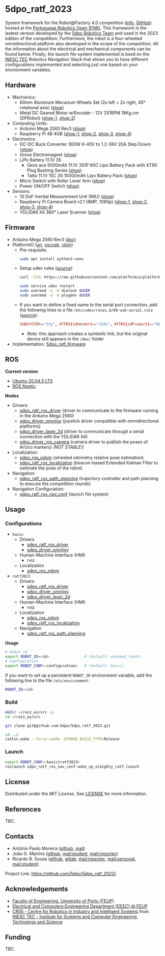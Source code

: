 # 5dpo_ratf_2023

System framework for the Robot@Factory 4.0 competition
([info](https://www.festivalnacionalrobotica.pt/2023/robotfactory-4-0/),
[GitHub](https://github.com/P33a/RobotAtFactory/tree/main)) hosted at the
[Portuguese Robotics Open (FNR)](https://www.festivalnacionalrobotica.pt/).
This framework is the lastest version developed by the
[5dpo Robotics Team](https://5dpo.github.io/) and used in the 2023 edition of
the competition.
Furthermore, the robot is a four-wheeled omnidirectional platform also developed
in the scope of the competition. All the information about the electrical and
mechanical components can be found below.
Finally, the launch file system implemented is bsed on the
[INESC TEC](https://www.inesctec.pt/en) Robotics Navigation Stack that allows
you to have different configurations implemented and selecting just one based on
your environment variables.

## Hardware

- Mechanics:
  - 60mm Aluminum Mecanum Wheels Set (2x left + 2x right, 45° rotational axis)
    ([shop](https://eu.robotshop.com/products/60mm-mecanum-wheel-set-2x-left-2x-right))
  - Metal DC Geared Motor w/Encoder - 12V 251RPM 18Kg.cm (DFRobot)
    ([shop-1](https://eu.robotshop.com/products/12v-dc-motor-251rpm-encoder),
    [shop-2](https://www.dfrobot.com/product-634.html))
- Computing Units:
  - Arduino Mega 2560 Rev3
    ([shop](https://store.arduino.cc/products/arduino-mega-2560-rev3))
  - Raspberry Pi 4B 4GB
    ([shop-1](https://mauser.pt/catalog/product_info.php?products_id=096-7402),
    [shop-2](https://pt.farnell.com/raspberry-pi/rpi4-modbp-4gb/raspberry-pi-4-model-b-4gb/dp/3051887),
    [shop-3](https://pt.mouser.com/ProductDetail/Raspberry-Pi/SC01949?qs=T%252BzbugeAwjjISb%252BwlagpRw%3D%3D),
    [shop-4](https://www.digikey.pt/en/products/detail/raspberry-pi/SC0194-9/10258781?s=N4IgTCBcDaIIwDYCcAGAtAJQIIGUAKAQgKIYYCaeAkgCwED01A4gWgHIAiIAugL5A))
- Electronics:
  - DC-DC Buck Converter 300W 6-40V to 1.2-36V 20A Step Dowm
    ([shop](https://www.amazon.com/DIANN-300W-DC-DC-Buck-Converter/dp/B0B4CZ6GRV))
  - Grove Electromagnet
    ([shop](https://eu.robotshop.com/products/grove-electromagnet))
  - LiPo Battery 11.1V 3S
    - Gens ace 5000mAh 11.1V 3S1P 60C Lipo Battery Pack with XT90 Plug Bashing
      Series
      ([shop](https://www.gensace.de/gens-ace-5000mah-11-1v-3s1p-60c-lipo-battery-pack-with-xt-90-plug-bashing-series.html))
    - Tattu 11.1V 15C 3S 10000mAh Lipo Battery Pack
      ([shop](https://www.gensace.de/tattu-11-1v-15c-3s-10000mah-lipo-battery-pack.html))
  - Micro Switch with Roller Lever Arm
    ([shop](https://mauser.pt/catalog/product_info.php?products_id=010-1473))
  - Power ON/OFF Switch
    ([shop](https://mauser.pt/catalog/product_info.php?products_id=010-0626))
- Sensors:
  - 10 DoF Inertial Measurement Unit (IMU)
    ([shop](https://www.waveshare.com/10-dof-imu-sensor-b.htm))
  - Raspberry Pi Camera Board v2.1 (8MP, 1080p)
    ([shop-1](https://mauser.pt/catalog/product_info.php?products_id=096-4061),
    [shop-2](https://pt.farnell.com/raspberry-pi/rpi-8mp-camera-board/raspberry-pi-camera-board-v2/dp/2510728),
    [shop-3](https://pt.mouser.com/ProductDetail/Raspberry-Pi/SC0023?qs=T%252BzbugeAwjgRU4vb4%252BbLIg%3D%3D),
    [shop-4](https://www.digikey.pt/en/products/detail/raspberry-pi/SC0023/6152810?s=N4IgTCBcDaIIwDYCcAGAtHFc5oHIBEQBdAXyA))
  - YDLIDAR X4 360° Laser Scanner
    ([shop](https://eu.robotshop.com/products/ydlidar-x4-360-laser-scanner))

## Firmware

- Arduino Mega 2560 Rev3 ([doc](https://docs.arduino.cc/hardware/mega-2560/))
- PlatformIO ([url](https://platformio.org/),
  [vscode](https://marketplace.visualstudio.com/items?itemName=platformio.platformio-ide),
  [clion](https://plugins.jetbrains.com/plugin/13922-platformio-for-clion))
  - Pre-requisite:
    ```sh
    sudo apt install python3-venv
    ```
  - Setup udev rules
    ([source](https://docs.platformio.org/en/stable/core/installation/udev-rules.html)):
    ```sh
    curl -fsSL https://raw.githubusercontent.com/platformio/platformio-core/develop/platformio/assets/system/99-platformio-udev.rules | sudo tee /etc/udev/rules.d/99-platformio-udev.rules

    sudo service udev restart
    sudo usermod -a -G dialout $USER
    sudo usermod -a -G plugdev $USER
    ```
  - If you want to define a fixed name to the serial port connection, add the
    following lines to a file `/etc/udev/rules.d/99-usb-serial.rule`
    ([source](https://roboticsknowledgebase.com/wiki/tools/udev-rules/)):
    ```conf
    SUBSYSTEM=="tty", ATTRS{idVendor}=="2341", ATTRS{idProduct}=="0042", SYMLINK+="ttyArduinoMega"
    ```
    - _Note:_ this approach creates a symbolic link, but the original device
      still appears in the `/dev/` folder
- Implementation: [5dpo_ratf_firmware](/firmware/5dpo_ratf_firmware/)

## ROS

**Current version**
- [Ubuntu 20.04.5 LTS](https://releases.ubuntu.com/focal/)
- [ROS Noetic](https://wiki.ros.org/noetic)

**Nodes**
- Drivers:
  - [sdpo_ratf_ros_driver](/drivers/5dpo_ratf_ros_driver/) (driver to
    communicate to the firmware running in the Arduino Mega 2560)
  - [sdpo_driver_omnijoy](/drivers/5dpo_driver_omnijoy/) (joystick driver
    compatible with omnidirectional platforms)
  - [sdpo_driver_laser_2d](/drivers/5dpo_driver_laser_2d/) (driver to
    communicate through a serial connection with the YDLIDAR X4)
  - [sdpo_driver_ros_camera](/drivers/5dpo_driver_ros_camera/) (camera driver
    to publish the poses of ArUco markers) _(NOT STABLE!)_
- Localization:
  - [sdpo_ros_odom](/localization/5dpo_ros_odom/) (wheeled odometry relative
    pose estimation)
  - [sdpo_ratf_ros_localization](/localization/5dpo_ratf_ros_localization/)
    (beacon-based Extended Kalman Filter to estimate the pose of the robot)
- Navigation:
  - [sdpo_ratf_ros_path_planning](/navigation/5dpo_ratf_ros_path_planning/)
    (trajectory controller and path planning to execute the competition rounds)
- Navigation Configuration:
  - [sdpo_ratf_ros_nav_conf](/5dpo_ratf_ros_nav_conf/) (launch file system)

## Usage

### Configurations

- `basic`
  - Drivers
    - [sdpo_ratf_ros_driver](/drivers/5dpo_ratf_ros_driver/)
    - [sdpo_driver_omnijoy](/drivers/5dpo_driver_omnijoy/)
  - Human-Machine Interface (HMI)
    - rviz
  - Localization
    - [sdpo_ros_odom](/localization/5dpo_ros_odom/)
- `ratf2023`
  - Drivers
    - [sdpo_ratf_ros_driver](/drivers/5dpo_ratf_ros_driver/)
    - [sdpo_driver_omnijoy](/drivers/5dpo_driver_omnijoy/)
    - [sdpo_driver_laser_2d](/drivers/5dpo_driver_laser_2d/)
  - Human-Machine Interface (HMI)
    - rviz
  - Localization
    - [sdpo_ros_odom](/localization/5dpo_ros_odom/)
    - [sdpo_ratf_ros_localization](/localization/5dpo_ratf_ros_localization/)
  - Navigation
    - [sdpo_ratf_ros_path_planning](/navigation/5dpo_ratf_ros_path_planning/)

**Usage**

```sh
# Robot id
export ROBOT_ID=<id>                # (default: unnamed_robot)
# Configuration
export ROBOT_CONF=<configuration>   # (default: basic)
```

If you want to set up a persistent `ROBOT_ID` environment variable, add the
following line to the file `/etc/environment`:

```sh
ROBOT_ID=<id>
```

### Build

```sh
mkdir ~/ros1_ws/src -p
cd ~/ros1_ws/src

git clone git@github.com:5dpo/5dpo_ratf_2023.git

cd ../
catkin_make --force-cmake -DCMAKE_BUILD_TYPE=Release
```

### Launch

```sh
export ROBOT_CONF=<basic|ratf2023>
roslaunch sdpo_ratf_ros_nav_conf wake_up_almighty_ratf.launch
```

## License

Distributed under the _MIT License_.
See [LICENSE](/LICENSE) for more information.

## References

TBC.

## Contacts

- António Paulo Moreira ([github](https://github.com/apaulomoreira),
  [mail](mailto:amoreira@fe.up.pt))
- João G. Martins ([github](https://github.com/Joao-G-Martins),
  [mail:student](mailto:up201806222@edu.fe.up.pt),
  [mail:inesctec](mailto:joao.g.martins@inesctec.pt))
- Ricardo B. Sousa ([github](https://github.com/sousarbarb/),
  [gitlab](https://gitlab.inesctec.pt/ricardo.b.sousa),
  [mail:inesctec](mailto:ricardo.b.sousa@inesctec.pt),
  [mail:personal](mailto:sousa.ricardob@outlook.com),
  [mail:student](mailto:up201503004@edu.fe.up.pt))

Project Link:
https://github.com/5dpo/5dpo_ratf_2023/.

## Acknowledgements

- [Faculty of Engineering, University of Porto (FEUP)](https://sigarra.up.pt/feup/en/)
- [Electrical and Computers Engineering Department (DEEC) @ FEUP](https://sigarra.up.pt/feup/en/UNI_GERAL.UNIDADE_VIEW?pv_unidade=13)
- [CRIIS - Centre for Robotics in Industry and Intelligent Systems](https://www.inesctec.pt/en/centres/criis/) from
  [INESC TEC - Institute for Systems and Computer Engineering, Technology and Science](https://www.inesctec.pt/en/)

## Funding

TBC.
